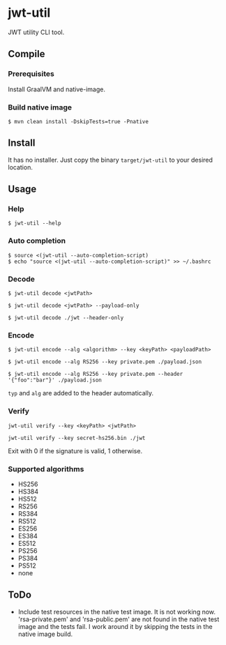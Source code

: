 # jwt-util
JWT utility CLI tool.

## Compile

### Prerequisites

Install GraalVM and native-image.

### Build native image

```
$ mvn clean install -DskipTests=true -Pnative
```

## Install

It has no installer. Just copy the binary `target/jwt-util` to your desired location.

## Usage

### Help

```
$ jwt-util --help
```

### Auto completion

```
$ source <(jwt-util --auto-completion-script)
$ echo "source <(jwt-util --auto-completion-script)" >> ~/.bashrc
```

### Decode

```
$ jwt-util decode <jwtPath>

$ jwt-util decode <jwtPath> --payload-only

$ jwt-util decode ./jwt --header-only
```

### Encode

```
$ jwt-util encode --alg <algorithm> --key <keyPath> <payloadPath>

$ jwt-util encode --alg RS256 --key private.pem ./payload.json

$ jwt-util encode --alg RS256 --key private.pem --header '{"foo":"bar"}' ./payload.json
```
`typ` and `alg` are added to the header automatically.


### Verify

```
jwt-util verify --key <keyPath> <jwtPath>

jwt-util verify --key secret-hs256.bin ./jwt
```
Exit with 0 if the signature is valid, 1 otherwise.

### Supported algorithms

- HS256
- HS384
- HS512
- RS256
- RS384
- RS512
- ES256
- ES384
- ES512
- PS256
- PS384
- PS512
- none

## ToDo

- Include test resources in the native test image. It is not working now. 'rsa-private.pem' and 'rsa-public.pem' are not found in the native test image and the tests fail. I work around it by skipping the tests in the native image build.
